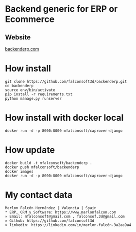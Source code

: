 # Backend generic for ERP or Ecommerce
## Website
[backenderp.com](https://backenderp.com)

# How install
```
git clone https://github.com/falconsoft3d/backenderp.git
cd backenderp
source env/bin/activate
pip install -r requirements.txt
python manage.py runserver
```

# How install with docker local
```
docker run -d -p 8000:8000 mfalconsoft/caprover-django
```

# How update 
```
docker build -t mfalconsoft/backenderp .
docker push mfalconsoft/backenderp
docker images
docker run -d -p 8000:8000 mfalconsoft/caprover-django
```

# My contact data
```
Marlon Falcón Hernández | Valencia | Spain
* ERP, CRM y Software: https://www.marlonfalcon.com
» Email: mfalconsoft@gmail.com , falconsof.3d@gmail.com
» Github: https://github.com/falconsoft3d
» linkedin: https://linkedin.com/in/marlon-falcón-3a2aa9a4
```







